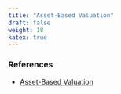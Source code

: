 ```yaml
---
title: "Asset-Based Valuation"
draft: false
weight: 18
katex: true
---
```


### References
- [Asset-Based Valuation](https://www.youtube.com/watch?v=w_8MObw3aRc&list=PLUkh9m2Borqn8gg0lYSwMZ4ip71pX1TOT&index=22&ab_channel=AswathDamodaran)